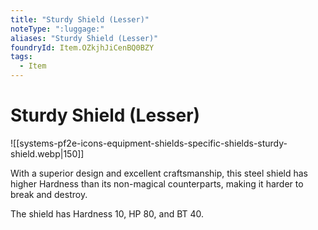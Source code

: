 ```yaml
---
title: "Sturdy Shield (Lesser)"
noteType: ":luggage:"
aliases: "Sturdy Shield (Lesser)"
foundryId: Item.OZkjhJiCenBQ0BZY
tags:
  - Item
---
```


# Sturdy Shield (Lesser)
![[systems-pf2e-icons-equipment-shields-specific-shields-sturdy-shield.webp|150]]

With a superior design and excellent craftsmanship, this steel shield has higher Hardness than its non-magical counterparts, making it harder to break and destroy.

The shield has Hardness 10, HP 80, and BT 40.

